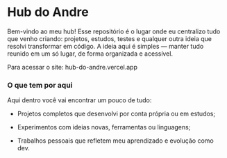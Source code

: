 # Hub do Andre
Bem-vindo ao meu hub!
Esse repositório é o lugar onde eu centralizo tudo que venho criando: projetos, estudos, testes e qualquer outra ideia que resolvi transformar em código. A ideia aqui é simples — manter tudo reunido em um só lugar, de forma organizada e acessível.

Para acessar o site: hub-do-andre.vercel.app
### O que tem por aqui
Aqui dentro você vai encontrar um pouco de tudo:

- Projetos completos que desenvolvi por conta própria ou em estudos;

- Experimentos com ideias novas, ferramentas ou linguagens;

- Trabalhos pessoais que refletem meu aprendizado e evolução como dev.
